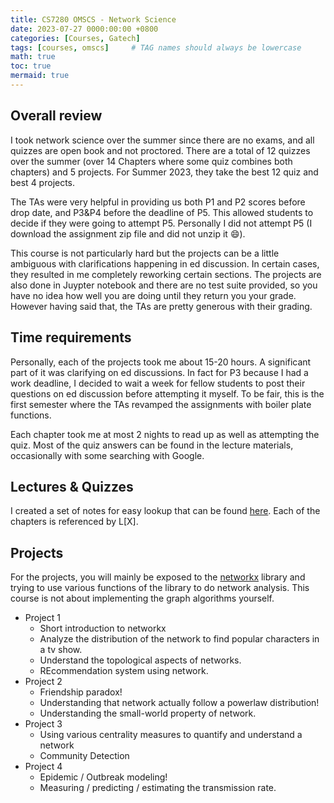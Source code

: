 ```yaml
---
title: CS7280 OMSCS - Network Science
date: 2023-07-27 0000:00:00 +0800
categories: [Courses, Gatech]
tags: [courses, omscs]     # TAG names should always be lowercase
math: true
toc: true
mermaid: true
---
```



## Overall review

I took network science over the summer since there are no exams, and all quizzes are open book and not proctored. There are a total of 12 quizzes over the summer (over 14 Chapters where some quiz combines both chapters) and 5 projects. For Summer 2023, they take the best 12 quiz and best 4 projects. 

The TAs were very helpful in providing us both P1 and P2 scores before drop date, and P3&P4 before the deadline of P5. This allowed students to decide if they were going to attempt P5. Personally I did not attempt P5 (I download the assignment zip file and did not unzip it :smile:).

This course is not particularly hard but the projects can be a little ambiguous with clarifications happening in ed discussion. In certain cases, they resulted in me completely reworking certain sections. The projects are also done in Juypter notebook and there are no test suite provided, so you have no idea how well you are doing until they return you your grade. However having said that, the TAs are pretty generous with their grading.

## Time requirements

Personally, each of the projects took me about 15-20 hours. A significant part of it was clarifying on ed discussions. In fact for P3 because I had a work deadline, I decided to wait a week for fellow students to post their questions on ed discussion before attempting it myself. To be fair, this is the first semester where the TAs revamped the assignments with boiler plate functions.

Each chapter took me at most 2 nights to read up as well as attempting the quiz. Most of the quiz answers can be found in the lecture materials, occasionally with some searching with Google.

## Lectures & Quizzes

I created a set of notes for easy lookup that can be found [here](../gt-networkscience-notes). Each of the chapters is referenced by L[X].

## Projects

For the projects, you will mainly be exposed to the [networkx](https://networkx.org/) library and trying to use various functions of the library to do network analysis. This course is not about implementing the graph algorithms yourself. 

* Project 1
  * Short introduction to networkx
  * Analyze the distribution of the network to find popular characters in a tv show.
  * Understand the topological aspects of networks.
  * REcommendation system using network.
* Project 2
  * Friendship paradox!
  * Understanding that network actually follow a powerlaw distribution!
  * Understanding the small-world property of network.
* Project 3
  * Using various centrality measures to quantify and understand a network
  * Community Detection
* Project 4
  * Epidemic / Outbreak modeling!
  * Measuring / predicting / estimating the transmission rate.


